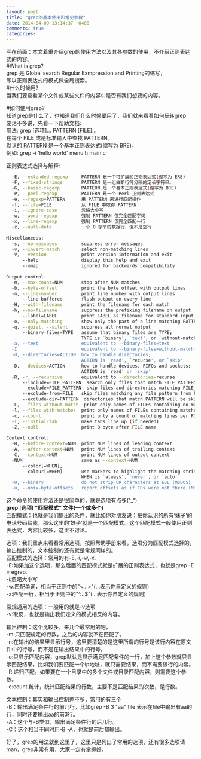 ```yaml
---    
layout: post    
title: "grep的基本使用和常见参数"    
date: 2014-04-09 13:14:37 -0400    
comments: true    
categories:     
---    
```

  
写在前面：本文着重介绍grep的使用方法以及其各参数的使用，不介绍正则表达式的内容。  
#What is grep?  
grep 是 Global search Regular Exmpression and Printing的缩写，  
即以正则表达式的模式做全局搜索。  
#什么时候用?  
当我们要查看某个文件或某些文件的内容中是否有我们想要的内容。  
<!--more-->
#如何使用grep?  
知道grep是什么了，也知道我们什么时候要用了，我们就来看看如何玩转grep  
废话不多说，先看一下帮助文档:  
用法: grep [选项]... PATTERN [FILE]...  
在每个 FILE 或是标准输入中查找 PATTERN。  
默认的 PATTERN 是一个基本正则表达式(缩写为 BRE)。  
例如: grep -i 'hello world' menu.h main.c  
  
正则表达式选择与解释:  
```bash  
  -E, --extended-regexp     PATTERN 是一个可扩展的正则表达式(缩写为 ERE)  
  -F, --fixed-strings       PATTERN 是一组由断行符分隔的定长字符串。  
  -G, --basic-regexp        PATTERN 是一个基本正则表达式(缩写为 BRE)  
  -P, --perl-regexp         PATTERN 是一个 Perl 正则表达式  
  -e, --regexp=PATTERN      用 PATTERN 来进行匹配操作  
  -f, --file=FILE           从 FILE 中取得 PATTERN  
  -i, --ignore-case         忽略大小写  
  -w, --word-regexp         强制 PATTERN 仅完全匹配字词  
  -x, --line-regexp         强制 PATTERN 仅完全匹配一行  
  -z, --null-data           一个 0 字节的数据行，但不是空行  
  
Miscellaneous:  
  -s, --no-messages         suppress error messages  
  -v, --invert-match        select non-matching lines  
  -V, --version             print version information and exit  
      --help                display this help and exit  
      --mmap                ignored for backwards compatibility  
  
Output control:  
  -m, --max-count=NUM       stop after NUM matches  
  -b, --byte-offset         print the byte offset with output lines  
  -n, --line-number         print line number with output lines  
      --line-buffered       flush output on every line  
  -H, --with-filename       print the filename for each match  
  -h, --no-filename         suppress the prefixing filename on output  
      --label=LABEL         print LABEL as filename for standard input  
  -o, --only-matching       show only the part of a line matching PATTERN  
  -q, --quiet, --silent     suppress all normal output  
      --binary-files=TYPE   assume that binary files are TYPE;  
                            TYPE is `binary', `text', or `without-match'  
  -a, --text                equivalent to --binary-files=text  
  -I                        equivalent to --binary-files=without-match  
  -d, --directories=ACTION  how to handle directories;  
                            ACTION is `read', `recurse', or `skip'  
  -D, --devices=ACTION      how to handle devices, FIFOs and sockets;  
                            ACTION is `read' or `skip'  
  -R, -r, --recursive       equivalent to --directories=recurse  
      --include=FILE_PATTERN  search only files that match FILE_PATTERN  
      --exclude=FILE_PATTERN  skip files and directories matching FILE_PATTERN  
      --exclude-from=FILE   skip files matching any file pattern from FILE  
      --exclude-dir=PATTERN  directories that match PATTERN will be skipped.  
  -L, --files-without-match  print only names of FILEs containing no match  
  -l, --files-with-matches  print only names of FILEs containing matches  
  -c, --count               print only a count of matching lines per FILE  
  -T, --initial-tab         make tabs line up (if needed)  
  -Z, --null                print 0 byte after FILE name  
  
Context control:  
  -B, --before-context=NUM  print NUM lines of leading context  
  -A, --after-context=NUM   print NUM lines of trailing context  
  -C, --context=NUM         print NUM lines of output context  
  -NUM                      same as --context=NUM  
      --color[=WHEN],  
      --colour[=WHEN]       use markers to highlight the matching strings;  
                            WHEN is `always', `never', or `auto'  
  -U, --binary              do not strip CR characters at EOL (MSDOS)  
  -u, --unix-byte-offsets   report offsets as if CRs were not there (MSDOS)  
``` 
这个命令的使用方法还是很简单的，就是选项有点多(^_^)  
**grep [选项] "匹配模式" 文件(一个或多个)**  
匹配模式：也就是我们提出的条件，就比如你对朋友说：把你认识的所有‘妹子’的电话号码给我，那么这里的‘妹子’就是一个匹配模式。这个匹配模式一般使用正则表达式，内容比较多，这里不讨论。  
  
选项：我们重点来看看常用选项，按照帮助手册来看，选项分为匹配模式选择的，输出控制的，文本控制的还有就是常规同样的。  
匹配模式的选择：常用的有-E,-i,-w,-x.  
	-E:如果加这个选项，那么后面的匹配模式就是扩展的正则表达式，也就是grep -E = egrep.  
	-i:忽略大小写  
	-w:匹配单词，相当于正则中的"\<...\>"(...表示你自定义的规则)  
	-x:匹配一行，相当于正则中的"^...$"(...表示你自定义的规则)  
  
常规通用的选项：一般用的就是-v选项  
	-v:取反，也就是输出我们定义的模式相反的内容。  
  
输出控制：这个比较多，来几个最常用的吧，  
	-m:只匹配规定的行数，之后的内容就不在匹配了。  
	-n:在输出的结果里显示行号，这里要清楚的是这里所谓的行号是该行内容在原文件中的行号，而不是在输出结果中的行号。  
	-o:只显示匹配内容，grep默认是显示满足匹配条件的一行，加上这个参数就只显示匹配结果，比如我们要匹配一个ip地址，就只需要结果，而不需要该行的内容。  
	-R:递归匹配。如果要在一个目录中的多个文件或目录匹配内容，则需要这个参数。  
	-c:count.统计，统计匹配结果的行数，主要不是匹配结果的次数，是行数。  
  
文本控制：其实和输出控制差不多，常用的有三个  
	-B：输出满足条件行的前几行，比如grep -B 3 "aa" file 表示在file中输出有aa的行，同时还要输出aa的前3行。  
	-A：这个与-B类似，输出满足条件行的后几行。  
	-C：这个相当于同时用-B -A，也就是前后都输出。  
  
  
好了，grep的用法就到这里了，这里只是列出了常用的选项，还有很多选项请man，grep非常有用，大家一定有掌握好。  
